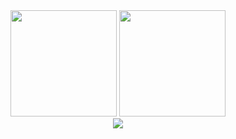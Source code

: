 <div align="center">
  <span></span>
  <img height="170px" src="https://github-readme-stats.vercel.app/api?username=XinBow99&show_icons=true&count_private=true" />
  <span></span>
  <img height="170px" src="https://github-readme-stats.vercel.app/api/top-langs/?username=XinBow99&layout=compact&hide=CSS" />
  <span></span>
</div>
<div align="center">
  <img src="https://github-readme-streak-stats.herokuapp.com/?user=XinBow99" />
</div>
